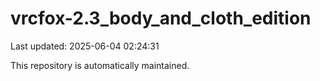 # vrcfox-2.3_body_and_cloth_edition

Last updated: 2025-06-04 02:24:31

This repository is automatically maintained.
